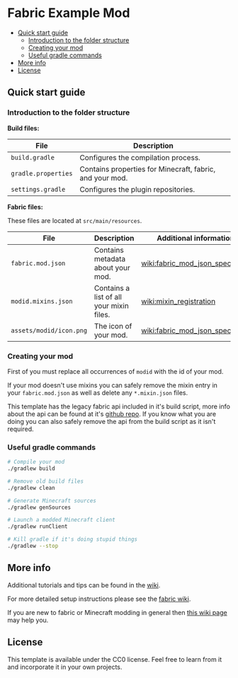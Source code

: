 # Fabric Example Mod

- [Quick start guide](#quick-start-guide)
  - [Introduction to the folder structure](#introduction-to-the-folder-structure)
  - [Creating your mod](#creating-your-mod)
  - [Useful gradle commands](#useful-gradle-commands)
- [More info](#more-info)
- [License](#license)

## Quick start guide

### Introduction to the folder structure

**Build files:**

| File                | Description                                              |
| ------------------- | -------------------------------------------------------- |
| `build.gradle`      | Configures the compilation process.                      |
| `gradle.properties` | Contains properties for Minecraft, fabric, and your mod. |
| `settings.gradle`   | Configures the plugin repositories.                      |

**Fabric files:**

These files are located at `src/main/resources`.

| File                    | Description                              | Additional information                                                                                                |
| ----------------------- | ---------------------------------------- | --------------------------------------------------------------------------------------------------------------------- |
| `fabric.mod.json`       | Contains metadata about your mod.        | [wiki:fabric_mod_json_spec](https://fabricmc.net/wiki/documentation:fabric_mod_json_spec)                             |
| `modid.mixins.json`     | Contains a list of all your mixin files. | [wiki:mixin_registration](https://fabricmc.net/wiki/tutorial:mixin_registration)                                      |
| `assets/modid/icon.png` | The icon of your mod.                    | [wiki:fabric_mod_json_spec#icon](https://fabricmc.net/wiki/documentation:fabric_mod_json_spec?s[]=icon#custom_fields) |


### Creating your mod

First of you must replace all occurrences of `modid` with the id of your mod.

If your mod doesn't use mixins you can safely remove the mixin entry in your `fabric.mod.json` as well as delete any `*.mixin.json` files.

This template has the legacy fabric api included in it's build script, more info about the api can be found at it's [github repo](https://github.com/Legacy-Fabric/fabric).
If you know what you are doing you can also safely remove the api from the build script as it isn't required.

### Useful gradle commands

```sh
# Compile your mod
./gradlew build

# Remove old build files
./gradlew clean

# Generate Minecraft sources
./gradlew genSources

# Launch a modded Minecraft client
./gradlew runClient

# Kill gradle if it's doing stupid things
./gradlew --stop
```

## More info

Additional tutorials and tips can be found in the [wiki](https://github.com/Legacy-Fabric/fabric-example-mod/wiki).

For more detailed setup instructions please see the [fabric wiki](https://fabricmc.net/wiki/tutorial:setup).

If you are new to fabric or Minecraft modding in general then [this wiki page](https://fabricmc.net/wiki/tutorial:primer) may help you.

## License

This template is available under the CC0 license. Feel free to learn from it and incorporate it in your own projects.
